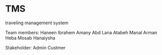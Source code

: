 # TMS
traveling management system

Team members:
Haneen Ibrahem
Amany Abd
Lana Atabeh
Manal Arman
Heba 
Mosab Hanaiysha

Stakeholder:
Admin
Custmer
